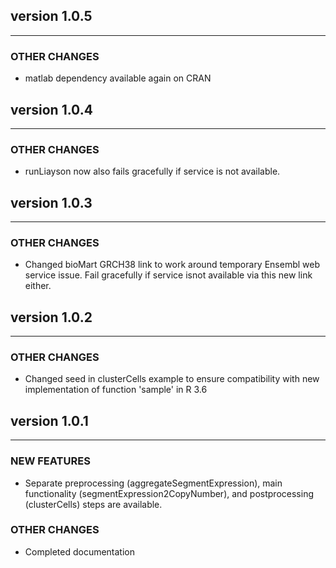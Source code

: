 ## version 1.0.5

---


### OTHER CHANGES

- matlab dependency available again on CRAN



## version 1.0.4

---


### OTHER CHANGES

- runLiayson now also fails gracefully if service is not available. 



## version 1.0.3

---


### OTHER CHANGES

- Changed bioMart GRCH38 link to work around temporary Ensembl web service issue. Fail gracefully if service isnot available via this new link either.


## version 1.0.2

---


### OTHER CHANGES

- Changed seed in clusterCells example to ensure compatibility with new implementation of function 'sample' in R 3.6 



## version 1.0.1

---

### NEW FEATURES

- Separate preprocessing (aggregateSegmentExpression), main functionality (segmentExpression2CopyNumber), and postprocessing (clusterCells) steps are available. 


### OTHER CHANGES

-  Completed documentation
